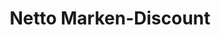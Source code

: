 ---
title: "Netto Marken-Discount"
url: /zwickau/netto-marken-discount-heinrich-braun-strasse/
shop: Supermarkt
---